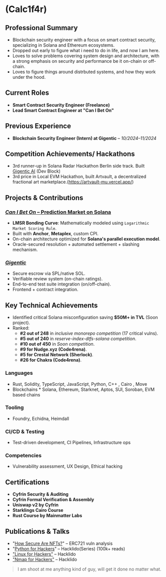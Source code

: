 # (Calc1f4r)

## Professional Summary

- Blockchain security engineer with a focus on smart contract security, specializing in Solana and Ethereum ecosystems. 
- Dropped out early to figure what i need to do in life, and now I am here.
- Loves to solve problems covering system design and architecture, with a strong emphasis on security and performance be it on-chain or off-chain.
- Loves to figure things around distrbuted systems, and how they work under the hood.

## Current Roles

* **Smart Contract Security Engineer (Freelance)** 
* **Lead Smart Contract Engineer at "Can I Bet On"**

## Previous Experience

* **Blockchain Security Engineer (Intern) at Gigentic** – *10/2024–11/2024*

## Competition Achievements/ Hackathons
- 3rd runner-up in Solana Radar Hackathon Berlin side track. Built [Gigentic AI](https://gigentic-frontend.vercel.app/) (Dev Block)
- 3rd price in Local EVM Hackathon, built Artvault, a decentralized fractional art marketplace.(https://artvault-mu.vercel.app/)

## Projects & Contributions

### [*Can I Bet On* – Prediction Market on Solana](https://can-i-bet-on-monorepo.vercel.app/)

* **LMSR Bonding Curve**: Mathematically modeled using `Logarithmic Market Scoring Rule`.
* Built with **Anchor**, **Metaplex**, custom CPI.
* On-chain architecture optimized for **Solana's parallel execution model**.
* Oracle-secured resolution + automated settlement + slashing mechanism.

### [*Gigentic*](http://gigentic.com/)
* Secure escrow via SPL/native SOL.
* Verifiable review system (on-chain ratings).
* End-to-end test suite integration (on/off-chain).
* Frontend + contract integration.

## Key Technical Achievements

* Identified critical Solana misconfiguration saving **$50M+ in TVL** (Soon project).
* Ranked:
  * **#2 out of 248** in *inclusive monorepo competition* (17 critical vulns).
  * **#5 out of 240** in *reserve-index-dtfs-solana competition*.
  * **#10 out of 450** in *Soon competition*.
  * **#9 for Nudge.xyz (Code4rena)**.
  * **#5 for Crestal Network (Sherlock)**.
  * **#26 for Chakra (Code4rena)**.



### Languages
* Rust, Solidity, TypeScript, JavaScript, Python, C++ , Cairo , Move
* Blockchains * Solana, Ethereum, Starknet, Aptos, SUI, Soroban, EVM based chains 


### Tooling
* Foundry, Echidna, Heimdall

### CI/CD & Testing
* Test-driven development, CI Pipelines, Infrastructure ops

### Competencies
* Vulnerability assessment, UX Design, Ethical hacking

## Certifications

* **Cyfrin Security & Auditing**
* **Cyfrin Formal Verification & Assembly**
* **Uniswap v2 by Cyfrin**
* **Starklings Cairo Course**
* **Rust Course by Mainmatter Labs**

## Publications & Talks

* "[How Secure Are NFTs?](https://calc1f4r.hashnode.dev/how-secure-are-nfts)" – ERC721 vuln analysis
* "[Python for Hackers](https://hacklido.com/blog/525-python-for-hackers-1-ssh-bruteforcer-using-asynchronous-programming)" – Hacklido(Series) (100k+ reads)
* ["Linux for Hackers"](https://hacklido.com/blog/447-linux-for-hackers-part-1-introduction-to-linux-and-basics-for-hackers) – Hacklido
* ["Nmap for Hackers"](https://hacklido.com/blog/447-linux-for-hackers-part-1-introduction-to-linux-and-basics-for-hackers) – Hacklido

> I am shoot at me anything kind of guy, will get it done no matter what.
